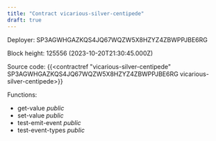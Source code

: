 ```yaml
---
title: "Contract vicarious-silver-centipede"
draft: true
---
```

Deployer: SP3AGWHGAZKQS4JQ67WQZW5X8HZYZ4ZBWPPJBE6RG


 



Block height: 125556 (2023-10-20T21:30:45.000Z)

Source code: {{<contractref "vicarious-silver-centipede" SP3AGWHGAZKQS4JQ67WQZW5X8HZYZ4ZBWPPJBE6RG vicarious-silver-centipede>}}

Functions:

* get-value _public_
* set-value _public_
* test-emit-event _public_
* test-event-types _public_
